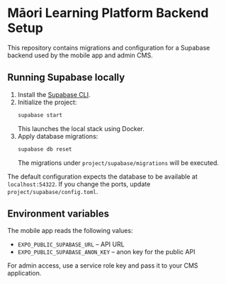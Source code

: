 # Māori Learning Platform Backend Setup

This repository contains migrations and configuration for a Supabase backend used by the mobile app and admin CMS.

## Running Supabase locally

1. Install the [Supabase CLI](https://supabase.com/docs/guides/cli).
2. Initialize the project:
   ```bash
   supabase start
   ```
   This launches the local stack using Docker.
3. Apply database migrations:
   ```bash
   supabase db reset
   ```
   The migrations under `project/supabase/migrations` will be executed.

The default configuration expects the database to be available at `localhost:54322`. If you change the ports, update `project/supabase/config.toml`.

## Environment variables

The mobile app reads the following values:

- `EXPO_PUBLIC_SUPABASE_URL` – API URL
- `EXPO_PUBLIC_SUPABASE_ANON_KEY` – anon key for the public API

For admin access, use a service role key and pass it to your CMS application.

